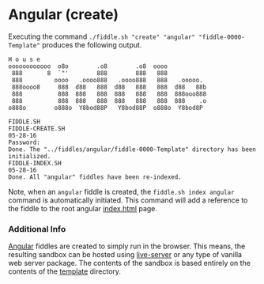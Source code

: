 Angular (create)
======

Executing the command `./fiddle.sh "create" "angular" "fiddle-0000-Template"` produces the following output.


    H o u s e
    oooooooooooo  o8o        .o8        .o8  oooo
     888       8  `"'        888        888   888
     888         oooo   .oooo888   .oooo888   888   .ooooo.
     888oooo8     888  d88   888  d88   888   888  d88   88b
     888          888  888   888  888   888   888  888ooo888
     888          888  888   888  888   888   888  888    .o
    o888o        o888o  Y8bod88P   Y8bod88P  o888o  Y8bod8P
    
    FIDDLE.SH
    FIDDLE-CREATE.SH
    05-28-16
    Password:
    Done. The "../fiddles/angular/fiddle-0000-Template" directory has been initialized.
    FIDDLE-INDEX.SH
    05-28-16
    Done. All "angular" fiddles have been re-indexed.
    

Note, when an `angular` fiddle is created, the `fiddle.sh index angular` command is automatically initiated.  This 
command will add a reference to the fiddle to the root angular [index.html](index.html) page.

### Additional Info

[Angular](../angular) fiddles are created to simply run in the browser.  This means, the resulting sandbox can
be hosted using [live-server](https://www.npmjs.com/package/live-server) or any type of vanilla web server
package. The contents of the sandbox is based entirely on the contents of the [template](template) directory.


